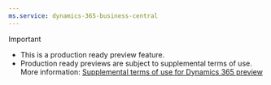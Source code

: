 ```yaml
---
ms.service: dynamics-365-business-central
---
```

> [!IMPORTANT]
> - This is a production ready preview feature.
> - Production ready previews are subject to supplemental terms of use. More information: [Supplemental terms of use for Dynamics 365 preview](https://go.microsoft.com/fwlink/?linkid=2105274)
